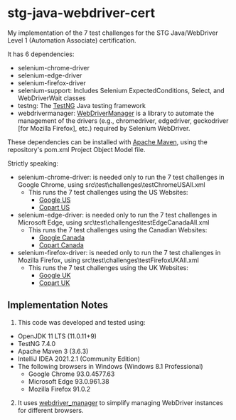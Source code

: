 # stg-java-webdriver-cert

My implementation of the 7 test challenges for the STG Java/WebDriver Level 1 (Automation Associate) certification.

It has 6 dependencies:

- selenium-chrome-driver
- selenium-edge-driver
- selenium-firefox-driver
- selenium-support: Includes Selenium ExpectedConditions, Select, and WebDriverWait classes
- testng: The [TestNG](https://testng.org/doc/) Java testing framework
- webdrivermanager: [WebDriverManager](https://github.com/bonigarcia/webdrivermanager) is a library to automate the
  management of the drivers (e.g., chromedriver, edgedriver, geckodriver [for Mozilla Firefox], etc.) required by
  Selenium WebDriver.

These dependencies can be installed with [Apache Maven](https://maven.apache.org/), using the repository's pom.xml
Project Object Model file.

Strictly speaking:

- selenium-chrome-driver: is needed only to run the 7 test challenges in Google Chrome, using
  src\test\challenges\testChromeUSAll.xml
    - This runs the 7 test challenges using the US Websites:
        - [Google US](https://www.google.com/)
        - [Copart US](https://www.copart.com/)
- selenium-edge-driver: is needed only to run the 7 test challenges in Microsoft Edge, using
  src\test\challenges\testEdgeCanadaAll.xml
    - This runs the 7 test challenges using the Canadian Websites:
        - [Google Canada](https://www.google.ca/)
        - [Copart Canada](https://www.copart.ca/)
- selenium-firefox-driver: is needed only to run the 7 test challenges in Mozilla Firefox, using
  src\test\challenges\testFirefoxUKAll.xml
    - This runs the 7 test challenges using the UK Websites:
        - [Google UK](https://www.google.co.uk/)
        - [Copart UK](https://www.copart.co.uk/)

## Implementation Notes

1. This code was developed and tested using:

- OpenJDK 11 LTS (11.0.11+9)
- TestNG 7.4.0
- Apache Maven 3 (3.6.3)
- IntelliJ IDEA 2021.2.1 (Community Edition)
- The following browsers in Windows (Windows 8.1 Professional)
    - Google Chrome 93.0.4577.63
    - Microsoft Edge 93.0.961.38
    - Mozilla Firefox 91.0.2

2. It uses [webdriver_manager](https://github.com/bonigarcia/webdrivermanager) to simplify managing WebDriver instances
   for different browsers.